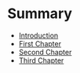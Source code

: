 # Summary

* [Introduction](README.md)
* [First Chapter](chapter1.md)
* [Second Chapter](second_chapter.md)
* [Third Chapter](chapter3.md)


